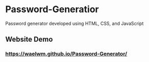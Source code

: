 # Password-Generatior
 Password generator developed using HTML, CSS, and JavaScript
## Website Demo 
### https://waelwm.github.io/Password-Generator/
